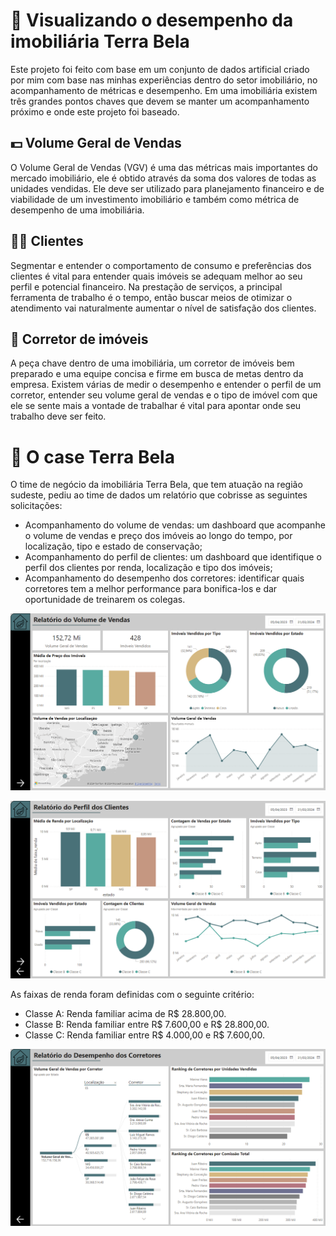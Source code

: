 # 🌱 Visualizando o desempenho da imobiliária Terra Bela
Este projeto foi feito com base em um conjunto de dados artificial criado por mim com base nas minhas experiências dentro do setor imobiliário, no acompanhamento de métricas e desempenho. Em uma imobiliária existem três grandes pontos chaves que devem se manter um acompanhamento próximo e onde este projeto foi baseado. 
## 💵 Volume Geral de Vendas
O Volume Geral de Vendas (VGV) é uma das métricas mais importantes do mercado imobiliário, ele é obtido através da soma dos valores de todas as unidades vendidas. Ele deve ser utilizado para planejamento financeiro e de viabilidade de um investimento imobiliário e também como métrica de desempenho de uma imobiliária. 
## 👨‍🦱 Clientes
Segmentar e entender o comportamento de consumo e preferências dos clientes é vital para entender quais imóveis se adequam melhor ao seu perfil e potencial financeiro. Na prestação de serviços, a principal ferramenta de trabalho é o tempo, então buscar meios de otimizar o atendimento vai naturalmente aumentar o nível de satisfação dos clientes.
## 🤵 Corretor de imóveis
A  peça chave dentro de uma imobiliária, um corretor de imóveis bem preparado e uma equipe concisa e firme em busca de metas dentro da empresa. Existem várias de medir o desempenho e entender o perfil de um corretor, entender seu volume geral de vendas e o tipo de imóvel com que ele se sente mais a vontade de trabalhar é vital para apontar onde seu trabalho deve ser feito.
# 🏢 O case Terra Bela
O time de negócio da imobiliária Terra Bela, que tem atuação na região sudeste, pediu ao time de dados um relatório que cobrisse as seguintes solicitações:
- Acompanhamento do volume de vendas: um dashboard que acompanhe o volume de vendas e preço dos imóveis ao longo do tempo, por localização, tipo e estado de conservação;
- Acompanhamento do perfil de clientes: um dashboard que identifique o perfil dos clientes por renda, localização e tipo dos imóveis;
- Acompanhamento do desempenho dos corretores: identificar quais corretores tem a melhor performance para bonifica-los e dar oportunidade de treinarem os colegas.

![vgv](https://github.com/datalopes1/case_terrabela/blob/main/doc/volume_de_vendas.png?raw=true)

![clientes](https://github.com/datalopes1/case_terrabela/blob/main/doc/clientes.png?raw=true)

As faixas de renda foram definidas com o seguinte critério:
- Classe A: Renda familiar acima de R$ 28.800,00.
- Classe B: Renda familiar entre R$ 7.600,00 e R$ 28.800,00.
- Classe C: Renda familiar entre R$ 4.000,00 e R$ 7.600,00.

![corretores](https://github.com/datalopes1/case_terrabela/blob/main/doc/corretores.png?raw=true)
